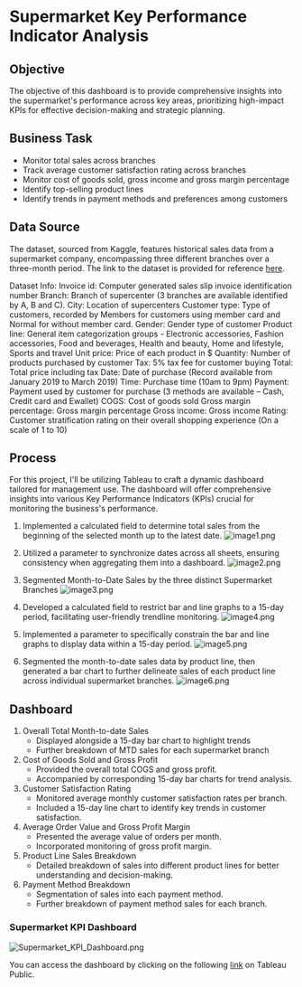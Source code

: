 # Supermarket Key Performance Indicator Analysis

## Objective
The objective of this dashboard is to provide comprehensive insights into the supermarket's performance across key areas, prioritizing high-impact KPIs for effective decision-making and strategic planning.

## Business Task
* Monitor total sales across branches
* Track average customer satisfaction rating across branches
* Monitor cost of goods sold, gross income and gross margin percentage
* Identify top-selling product lines
* Identify trends in payment methods and preferences among customers

## Data Source
The dataset, sourced from Kaggle, features historical sales data from a supermarket company, encompassing three different branches over a three-month period. The link to the dataset is provided for reference [here](https://www.kaggle.com/datasets/aungpyaeap/supermarket-sales).

Dataset Info:
Invoice id: Computer generated sales slip invoice identification number
Branch: Branch of supercenter (3 branches are available identified by A, B and C).
City: Location of supercenters
Customer type: Type of customers, recorded by Members for customers using member card and Normal for without member card.
Gender: Gender type of customer
Product line: General item categorization groups - Electronic accessories, Fashion accessories, Food and beverages, Health and beauty, Home and lifestyle, Sports and travel
Unit price: Price of each product in $
Quantity: Number of products purchased by customer
Tax: 5% tax fee for customer buying
Total: Total price including tax
Date: Date of purchase (Record available from January 2019 to March 2019)
Time: Purchase time (10am to 9pm)
Payment: Payment used by customer for purchase (3 methods are available – Cash, Credit card and Ewallet)
COGS: Cost of goods sold
Gross margin percentage: Gross margin percentage
Gross income: Gross income
Rating: Customer stratification rating on their overall shopping experience (On a scale of 1 to 10)

## Process
For this project, I'll be utilizing Tableau to craft a dynamic dashboard tailored for management use. The dashboard will offer comprehensive insights into various Key Performance Indicators (KPIs) crucial for monitoring the business's performance.

1. Implemented a calculated field to determine total sales from the beginning of the selected month up to the latest date.
![image1.png](files/image1.png)

2. Utilized a parameter to synchronize dates across all sheets, ensuring consistency when aggregating them into a dashboard.
![image2.png](files/image2.png)

3. Segmented Month-to-Date Sales by the three distinct Supermarket Branches
![image3.png](files/image3.png)

4. Developed a calculated field to restrict bar and line graphs to a 15-day period, facilitating user-friendly trendline monitoring.
![image4.png](files/image4.png)

5. Implemented a parameter to specifically constrain the bar and line graphs to display data within a 15-day period.
![image5.png](files/image5.png)

6. Segmented the month-to-date sales data by product line, then generated a bar chart to further delineate sales of each product line across individual supermarket branches. 
![image6.png](files/image6.png)

## Dashboard
1. Overall Total Month-to-date Sales
    * Displayed alongside a 15-day bar chart to highlight trends
    * Further breakdown of MTD sales for each supermarket branch
2. Cost of Goods Sold and Gross Profit
    * Provided the overall total COGS and gross profit.
    * Accompanied by corresponding 15-day bar charts for trend analysis.
3. Customer Satisfaction Rating
    * Monitored average monthly customer satisfaction rates per branch.
    * Included a 15-day line chart to identify key trends in customer satisfaction.
4. Average Order Value and Gross Profit Margin
    * Presented the average value of orders per month.
    * Incorporated monitoring of gross profit margin.
5. Product Line Sales Breakdown
    * Detailed breakdown of sales into different product lines for better understanding and decision-making.
6. Payment Method Breakdown
    * Segmentation of sales into each payment method.
    * Further breakdown of payment method sales for each branch.

### Supermarket KPI Dashboard

![Supermarket_KPI_Dashboard.png](Supermarket_KPI_Dashboard.png)

You can access the dashboard by clicking on the following [link](https://public.tableau.com/app/profile/derrick.adrian.payas/viz/SupermarketsKPIs/Dashboard2#1) on Tableau Public.
